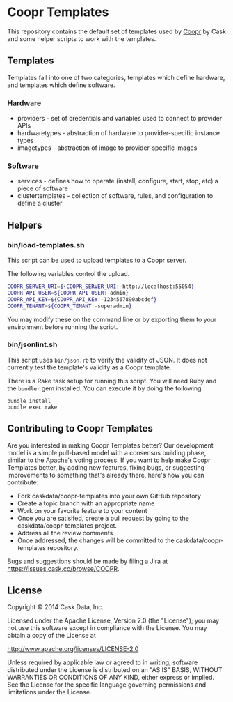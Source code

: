 # Coopr Templates

This repository contains the default set of templates used by [Coopr](http://coopr.io) by Cask and some helper scripts to work with the templates.

## Templates
Templates fall into one of two categories, templates which define hardware, and templates which define software.

### Hardware
- providers - set of credentials and variables used to connect to provider APIs
- hardwaretypes - abstraction of hardware to provider-specific instance types
- imagetypes - abstraction of image to provider-specific images

### Software
- services - defines how to operate (install, configure, start, stop, etc) a piece of software
- clustertemplates - collection of software, rules, and configuration to define a cluster

## Helpers

### bin/load-templates.sh

This script can be used to upload templates to a Coopr server.

The following variables control the upload.

```bash
COOPR_SERVER_URI=${COOPR_SERVER_URI:-http://localhost:55054}
COOPR_API_USER=${COOPR_API_USER:-admin}
COOPR_API_KEY=${COOPR_API_KEY:-1234567890abcdef}
COOPR_TENANT=${COOPR_TENANT:-superadmin}
```

You may modify these on the command line or by exporting them to your environment before running the script.

### bin/jsonlint.sh

This script uses `bin/json.rb` to verify the validity of JSON. It does not currently test the template's validity as a Coopr template.

There is a Rake task setup for running this script. You will need Ruby and the `bundler` gem installed. You can execute it by doing the following:

```
bundle install
bundle exec rake
```

## Contributing to Coopr Templates

Are you interested in making Coopr Templates better? Our development model is a simple
pull-based model with a consensus building phase, similar to the Apache's voting process.
If you want to help make Coopr Templates better, by adding new features, fixing bugs, or
suggesting improvements to something that's already there, here's how you can contribute:

 * Fork caskdata/coopr-templates into your own GitHub repository
 * Create a topic branch with an appropriate name
 * Work on your favorite feature to your content
 * Once you are satisifed, create a pull request by going to the caskdata/coopr-templates project.
 * Address all the review comments
 * Once addressed, the changes will be committed to the caskdata/coopr-templates repository.

Bugs and suggestions should be made by filing a Jira at https://issues.cask.co/browse/COOPR.

## License

   Copyright © 2014 Cask Data, Inc.

Licensed under the Apache License, Version 2.0 (the "License"); you may not use this
software except in compliance with the License. You may obtain a copy of the License at

http://www.apache.org/licenses/LICENSE-2.0

Unless required by applicable law or agreed to in writing, software distributed under the
License is distributed on an "AS IS" BASIS, WITHOUT WARRANTIES OR CONDITIONS OF ANY KIND,
either express or implied. See the License for the specific language governing permissions
and limitations under the License.

